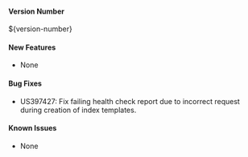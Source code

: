 #### Version Number
${version-number}

#### New Features
- None

#### Bug Fixes
- US397427: Fix failing health check report due to incorrect request during creation of index templates.

#### Known Issues
- None
